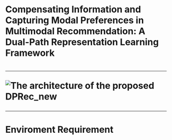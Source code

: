 <h1>Compensating Information and Capturing Modal Preferences in
 Multimodal Recommendation: A Dual-Path Representation
 Learning Framework<h1>

 ***
 
![The architecture of the proposed DPRec_new](https://github.com/user-attachments/assets/53fa31cc-7064-41a9-b2bf-7f1a5f23ca3e)

***

<h1>Enviroment Requirement<h1>

